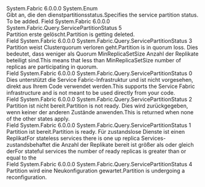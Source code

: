 <Type Name="ServicePartitionStatus" FullName="System.Fabric.Query.ServicePartitionStatus">
  <TypeSignature Language="C#" Value="public enum ServicePartitionStatus" />
  <TypeSignature Language="ILAsm" Value=".class public auto ansi sealed ServicePartitionStatus extends System.Enum" />
  <TypeSignature Language="DocId" Value="T:System.Fabric.Query.ServicePartitionStatus" />
  <TypeSignature Language="VB.NET" Value="Public Enum ServicePartitionStatus" />
  <TypeSignature Language="F#" Value="type ServicePartitionStatus = " />
  <AssemblyInfo>
    <AssemblyName>System.Fabric</AssemblyName>
    <AssemblyVersion>6.0.0.0</AssemblyVersion>
  </AssemblyInfo>
  <Base>
    <BaseTypeName>System.Enum</BaseTypeName>
  </Base>
  <Docs>
    <summary>
      <para><span data-ttu-id="106a4-101">Gibt an, die den dienstpartitionsstatus.</span><span class="sxs-lookup"><span data-stu-id="106a4-101">Specifies the service partition status.</span></span></para>
    </summary>
    <remarks>To be added.</remarks>
  </Docs>
  <Members>
    <Member MemberName="Deleting">
      <MemberSignature Language="C#" Value="Deleting" />
      <MemberSignature Language="ILAsm" Value=".field public static literal valuetype System.Fabric.Query.ServicePartitionStatus Deleting = int32(5)" />
      <MemberSignature Language="DocId" Value="F:System.Fabric.Query.ServicePartitionStatus.Deleting" />
      <MemberSignature Language="VB.NET" Value="Deleting" />
      <MemberSignature Language="F#" Value="Deleting = 5" Usage="System.Fabric.Query.ServicePartitionStatus.Deleting" />
      <MemberType>Field</MemberType>
      <AssemblyInfo>
        <AssemblyName>System.Fabric</AssemblyName>
        <AssemblyVersion>6.0.0.0</AssemblyVersion>
      </AssemblyInfo>
      <ReturnValue>
        <ReturnType>System.Fabric.Query.ServicePartitionStatus</ReturnType>
      </ReturnValue>
      <MemberValue>5</MemberValue>
      <Docs>
        <summary>
          <para><span data-ttu-id="106a4-102">Partition erste gelöscht.</span><span class="sxs-lookup"><span data-stu-id="106a4-102">Partition is getting deleted.</span></span></para>
        </summary>
      </Docs>
    </Member>
    <Member MemberName="InQuorumLoss">
      <MemberSignature Language="C#" Value="InQuorumLoss" />
      <MemberSignature Language="ILAsm" Value=".field public static literal valuetype System.Fabric.Query.ServicePartitionStatus InQuorumLoss = int32(3)" />
      <MemberSignature Language="DocId" Value="F:System.Fabric.Query.ServicePartitionStatus.InQuorumLoss" />
      <MemberSignature Language="VB.NET" Value="InQuorumLoss" />
      <MemberSignature Language="F#" Value="InQuorumLoss = 3" Usage="System.Fabric.Query.ServicePartitionStatus.InQuorumLoss" />
      <MemberType>Field</MemberType>
      <AssemblyInfo>
        <AssemblyName>System.Fabric</AssemblyName>
        <AssemblyVersion>6.0.0.0</AssemblyVersion>
      </AssemblyInfo>
      <ReturnValue>
        <ReturnType>System.Fabric.Query.ServicePartitionStatus</ReturnType>
      </ReturnValue>
      <MemberValue>3</MemberValue>
      <Docs>
        <summary>
          <para><span data-ttu-id="106a4-103">Partition weist Clusterquorum verloren geht.</span><span class="sxs-lookup"><span data-stu-id="106a4-103">Partition is in quorum loss.</span></span> <span data-ttu-id="106a4-104">Dies bedeutet, dass weniger als Quorum MinReplicaSetSize Anzahl der Replikate beteiligt sind.</span><span class="sxs-lookup"><span data-stu-id="106a4-104">This means that less than MinReplicaSetSize number of replicas are participating in quorum.</span></span></para>
        </summary>
      </Docs>
    </Member>
    <Member MemberName="Invalid">
      <MemberSignature Language="C#" Value="Invalid" />
      <MemberSignature Language="ILAsm" Value=".field public static literal valuetype System.Fabric.Query.ServicePartitionStatus Invalid = int32(0)" />
      <MemberSignature Language="DocId" Value="F:System.Fabric.Query.ServicePartitionStatus.Invalid" />
      <MemberSignature Language="VB.NET" Value="Invalid" />
      <MemberSignature Language="F#" Value="Invalid = 0" Usage="System.Fabric.Query.ServicePartitionStatus.Invalid" />
      <MemberType>Field</MemberType>
      <AssemblyInfo>
        <AssemblyName>System.Fabric</AssemblyName>
        <AssemblyVersion>6.0.0.0</AssemblyVersion>
      </AssemblyInfo>
      <ReturnValue>
        <ReturnType>System.Fabric.Query.ServicePartitionStatus</ReturnType>
      </ReturnValue>
      <MemberValue>0</MemberValue>
      <Docs>
        <summary>
          <para><span data-ttu-id="106a4-105">Dies unterstützt die Service Fabric-Infrastruktur und ist nicht vorgesehen, direkt aus Ihrem Code verwendet werden.</span><span class="sxs-lookup"><span data-stu-id="106a4-105">This supports the Service Fabric infrastructure and is not meant to be used directly from your code.</span></span></para>
        </summary>
      </Docs>
    </Member>
    <Member MemberName="NotReady">
      <MemberSignature Language="C#" Value="NotReady" />
      <MemberSignature Language="ILAsm" Value=".field public static literal valuetype System.Fabric.Query.ServicePartitionStatus NotReady = int32(2)" />
      <MemberSignature Language="DocId" Value="F:System.Fabric.Query.ServicePartitionStatus.NotReady" />
      <MemberSignature Language="VB.NET" Value="NotReady" />
      <MemberSignature Language="F#" Value="NotReady = 2" Usage="System.Fabric.Query.ServicePartitionStatus.NotReady" />
      <MemberType>Field</MemberType>
      <AssemblyInfo>
        <AssemblyName>System.Fabric</AssemblyName>
        <AssemblyVersion>6.0.0.0</AssemblyVersion>
      </AssemblyInfo>
      <ReturnValue>
        <ReturnType>System.Fabric.Query.ServicePartitionStatus</ReturnType>
      </ReturnValue>
      <MemberValue>2</MemberValue>
      <Docs>
        <summary>
          <para><span data-ttu-id="106a4-106">Partition ist nicht bereit.</span><span class="sxs-lookup"><span data-stu-id="106a4-106">Partition is not ready.</span></span> <span data-ttu-id="106a4-107">Dies wird zurückgegeben, wenn keiner der anderen Zustände anwenden.</span><span class="sxs-lookup"><span data-stu-id="106a4-107">This is returned when none of the other states apply.</span></span></para>
        </summary>
      </Docs>
    </Member>
    <Member MemberName="Ready">
      <MemberSignature Language="C#" Value="Ready" />
      <MemberSignature Language="ILAsm" Value=".field public static literal valuetype System.Fabric.Query.ServicePartitionStatus Ready = int32(1)" />
      <MemberSignature Language="DocId" Value="F:System.Fabric.Query.ServicePartitionStatus.Ready" />
      <MemberSignature Language="VB.NET" Value="Ready" />
      <MemberSignature Language="F#" Value="Ready = 1" Usage="System.Fabric.Query.ServicePartitionStatus.Ready" />
      <MemberType>Field</MemberType>
      <AssemblyInfo>
        <AssemblyName>System.Fabric</AssemblyName>
        <AssemblyVersion>6.0.0.0</AssemblyVersion>
      </AssemblyInfo>
      <ReturnValue>
        <ReturnType>System.Fabric.Query.ServicePartitionStatus</ReturnType>
      </ReturnValue>
      <MemberValue>1</MemberValue>
      <Docs>
        <summary>
          <para>
                <span data-ttu-id="106a4-108">Partition ist bereit.</span><span class="sxs-lookup"><span data-stu-id="106a4-108">Partition is ready.</span></span></para>
          <para>
                <span data-ttu-id="106a4-109">Für zustandslose Dienste ist einen Replikat</span><span class="sxs-lookup"><span data-stu-id="106a4-109">For stateless services there is one up replica</span></span></para>
          <para>
                <span data-ttu-id="106a4-110">Services-zustandsbehaftet die Anzahl der Replikate bereit ist größer als oder gleich der<see cref="P:System.Fabric.Description.StatefulServiceDescription.MinReplicaSetSize" /></span><span class="sxs-lookup"><span data-stu-id="106a4-110">For stateful services the number of ready replicas is greater than or equal to the <see cref="P:System.Fabric.Description.StatefulServiceDescription.MinReplicaSetSize" /></span></span></para>
        </summary>
      </Docs>
    </Member>
    <Member MemberName="Reconfiguring">
      <MemberSignature Language="C#" Value="Reconfiguring" />
      <MemberSignature Language="ILAsm" Value=".field public static literal valuetype System.Fabric.Query.ServicePartitionStatus Reconfiguring = int32(4)" />
      <MemberSignature Language="DocId" Value="F:System.Fabric.Query.ServicePartitionStatus.Reconfiguring" />
      <MemberSignature Language="VB.NET" Value="Reconfiguring" />
      <MemberSignature Language="F#" Value="Reconfiguring = 4" Usage="System.Fabric.Query.ServicePartitionStatus.Reconfiguring" />
      <MemberType>Field</MemberType>
      <AssemblyInfo>
        <AssemblyName>System.Fabric</AssemblyName>
        <AssemblyVersion>6.0.0.0</AssemblyVersion>
      </AssemblyInfo>
      <ReturnValue>
        <ReturnType>System.Fabric.Query.ServicePartitionStatus</ReturnType>
      </ReturnValue>
      <MemberValue>4</MemberValue>
      <Docs>
        <summary>
          <para><span data-ttu-id="106a4-111">Partition wird eine Neukonfiguration gewartet.</span><span class="sxs-lookup"><span data-stu-id="106a4-111">Partition is undergoing a reconfiguration.</span></span></para>
        </summary>
      </Docs>
    </Member>
  </Members>
</Type>